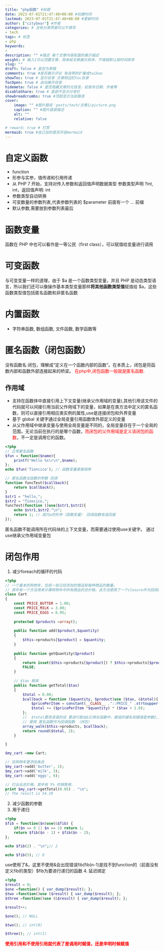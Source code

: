 ```yaml
---
title: "php函数" #标题
date: 2023-07-01T21:47:48+08:00 #创建时间
lastmod: 2023-07-01T21:47:48+08:00 #更新时间
author: ["citybear"] #作者
categories: # 没有分类界面可以不填写
- tech
tags: # 标签
- php
keywords: 
- 
description: "" #描述 每个文章内容前面的展示描述
weight: # 输入1可以顶置文章，用来给文章展示排序，不填就默认按时间排序
slug: ""
draft: false # 是否为草稿
comments: true #是否展示评论 有自带的扩展成twikoo
showToc: true # 显示目录 文章侧边栏toc目录
TocOpen: true # 自动展开目录
hidemeta: false # 是否隐藏文章的元信息，如发布日期、作者等
disableShare: true # 底部不显示分享栏
showbreadcrumbs: true #顶部显示当前路径
cover:
    image: "" #图片路径：posts/tech/文章1/picture.png
    caption: "" #图片底部描述
    alt: ""
    relative: false

# reward: true # 打赏
mermaid: true #自己加的是否开启mermaid
---
```


# 自定义函数
- function
- 形参与实参，值传递和引用传递
- 从 PHP 7 开始，支持对传入参数和返回值声明数据类型 参数类型声明 ?int, int，返回值声明: int
- 参数类型自动转换
- 可变数量的参数列表,代表参数列表的 $parameter 前面有一个 ... 前缀
- 默认参数,需要放到参数列表最后

# 函数变量
函数在 PHP 中也可以看作是一等公民（first class），可以赋值给变量进行调用

# 可变函数
与可变变量一样的道理，由于 $a 是一个函数类型变量，并且 PHP 是动态类型语言，所以我们还可以像操作基本类型变量那样**将其他函数类型值**赋值给 $a，这些函数类型值包括匿名函数和非匿名函数

# 内置函数
- 字符串函数, 数组函数, 文件函数, 数学函数等

# 匿名函数（闭包函数）
没有函数名
闭包，理解成“定义在一个函数内部的函数“。在本质上，闭包是将函数内部和函数外部连接起来的桥梁。 <font color="red">在php中,闭包函数一般就是匿名函数.</font> 
## 作用域
- 支持在函数体中直接引用上下文变量(继承父作用域的变量),其他引用该文件的代码就可以间接引用当前父作用域下的变量，如果是在类方法中定义的匿名函数，则可以直接引用相应类实例的属性,use是连接闭包和外界变量
- 基于 global 关键字通过全局变量引用函数体外部定义的变量
- 从父作用域中继承变量与使用全局变量是不同的，全局变量存在于一个全局的范围，无论当前在执行的是哪个函数，<font color="red">而闭包的父作用域是定义该闭包的函数</font>，不一定是调用它的函数。


``` php
<?php
// 正常匿名函数
$fun = function($name){
    printf("Hello %s\r\n",$name);
};
echo $fun('Tioncico'); // 函数变量直接调用

// 匿名函数当函数的参数 回调
function funcTest($callback){
    return $callback();
}
$str1 = "hello,";
$str2 = "Tioncico,";
funcTest(function ()use($str1,$str2){
    echo $str1,$str2."\n";
    return 1; // 因为a的形参（函数变量） 回调函数有返回值
});
```
匿名函数不能调用所在代码块的上下文变量，而需要通过使用use关键字。
通过use继承父作用域变量包

# 闭包作用
1. 减少foreach的循环的代码
``` php
<?php
// 一个基本的购物车，包括一些已经添加的商品和每种商品的数量。
// 其中有一个方法用来计算购物车中所有商品的总价格。该方法使用了一个closure作为回调函数
class Cart
{
    const PRICE_BUTTER = 1.00;
    const PRICE_MILK = 3.00;
    const PRICE_EGGS = 6.95;
    
    protected $products =array();
    
    public function add($product,$quantity)
    {
        $this->products[$product] = $quantity;
    }
    
    public function getQuantity($product)
    {
        return isset($this->products[$product]) ? $this->products[$product] :
        FALSE;
    }
    
    // $tax 税率
    public function getTotal($tax)
    {
        $total = 0.00;
        $callback = function ($quantity, $product)use ($tax, &$total){
            $pricePerItem = constant(__CLASS__ ."::PRICE_" .strtoupper($product));
            $total += ($pricePerItem *$quantity) * ($tax + 1.0);
        };
        //  $total要改变值的话 要进行取址&引用在函数中，数组的键名和键值是参数2,1。也可以自定义传数据数组进入
        // 使用 匿名函数作为回调函数 （闭包）
        array_walk($this->products, $callback);
        return round($total, 2);
    }

}

$my_cart =new Cart;

// 往购物车里添加条目
$my_cart->add('butter', 1);
$my_cart->add('milk', 3);
$my_cart->add('eggs', 6);

// 打出出总价格，其中有 5% 的销售税.
print $my_cart->getTotal(0.05) . "\n";
// The result is 54.29
```
2. 减少函数的参数
3. 用于递归
``` php
<?php
$fib = function($n)use(&$fib) {
    if($n == 0 || $n == 1) return 1;
    return $fib($n - 1) + $fib($n - 2);
};

echo $fib(2) . "\n";// 2  

echo $fib(5); // 8
```
use使用了&，这里不使用&会出现错误fib(fib(n-1)是找不到function的（前面没有定义fib的类型）$fib为要进行递归的函数
4. 延迟绑定
``` php
<?php
$result = 0;
$one =function() { var_dump($result); };
$two =function()use ($result) { var_dump($result); };
$three =function()use (&$result) { var_dump($result); };

$result++;

$one(); // NULL

$two(); // int(0)

$three(); // int(1)
```
<font color="red">**使用引用和不使用引用就代表了是调用时赋值，还是申明时候赋值**</font>
